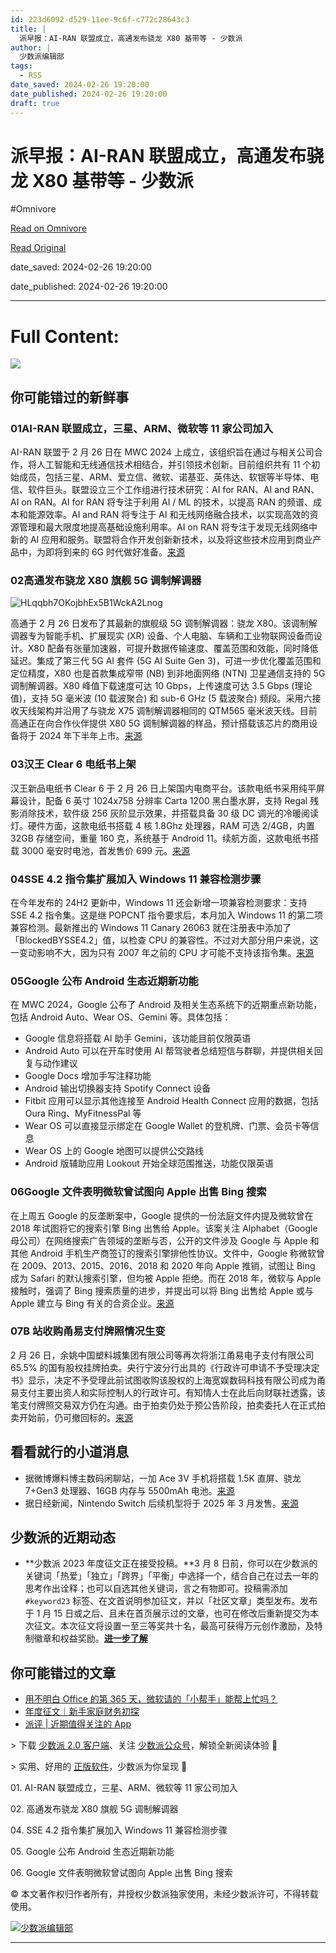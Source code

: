 ```yaml
---
id: 223d6092-d529-11ee-9c6f-c772c28643c3
title: |
  派早报：AI-RAN 联盟成立，高通发布骁龙 X80 基带等 - 少数派
author: |
  少数派编辑部
tags:
  - RSS
date_saved: 2024-02-26 19:20:00
date_published: 2024-02-26 19:20:00
draft: true
---
```


# 派早报：AI-RAN 联盟成立，高通发布骁龙 X80 基带等 - 少数派
#Omnivore

[Read on Omnivore](https://omnivore.app/me/ai-ran-x-80-18de8d55e28)

[Read Original](https://sspai.com/post/86693)

date_saved: 2024-02-26 19:20:00

date_published: 2024-02-26 19:20:00

--- 

# Full Content: 

![](https://proxy-prod.omnivore-image-cache.app/0x0,sRT4VXxtr3-pONq5bw-O09Go_At-Dj1ALUJRK35qZQ10/https://cdn.sspai.com/2024/2/26/article/5abf847b-c4f9-3408-608b-ddc33164431b.png?imageMogr2/auto-orient/quality/95/thumbnail/!456x456r/gravity/Center/crop/456x456/interlace/1)

## 你可能错过的新鲜事

### 01AI-RAN 联盟成立，三星、ARM、微软等 11 家公司加入

AI-RAN 联盟于 2 月 26 日在 MWC 2024 上成立，该组织旨在通过与相关公司合作，将人工智能和无线通信技术相结合，并引领技术创新。目前组织共有 11 个初始成员，包括三星、ARM、爱立信、微软、诺基亚、英伟达、软银等半导体、电信、软件巨头。联盟设立三个工作组进行技术研究：AI for RAN、AI and RAN、AI on RAN。AI for RAN 将专注于利用 AI / ML 的技术，以提高 RAN 的频谱、成本和能源效率。AI and RAN 将专注于 AI 和无线网络融合技术，以实现高效的资源管理和最大限度地提高基础设施利用率。AI on RAN 将专注于发现无线网络中新的 AI 应用和服务。联盟将合作开发创新新技术，以及将这些技术应用到商业产品中，为即将到来的 6G 时代做好准备。[来源](https://sspai.com/link?target=https%3A%2F%2Ffinance.yahoo.com%2Fnews%2Findustry-leaders-ai-wireless-form-070000078.html)

### 02高通发布骁龙 X80 旗舰 5G 调制解调器

![HLqqbh7OKojbhEx5B1WckA2Lnog](https://proxy-prod.omnivore-image-cache.app/0x0,sqL3uTay2O10nspO4S7_IDnD-qVcV_rgR8AsXWehUGM4/https://cdn.sspai.com/editor/u_/cneat1db34ten0fq4kqg?imageView2/2/w/1120/q/90/interlace/1/ignore-error/1)

高通于 2 月 26 日发布了其最新的旗舰级 5G 调制解调器：骁龙 X80。该调制解调器专为智能手机、扩展现实 (XR) 设备、个人电脑、车辆和工业物联网设备而设计。X80 配备有张量加速器，可提升数据传输速度、覆盖范围和效能，同时降低延迟。集成了第三代 5G AI 套件 (5G AI Suite Gen 3)，可进一步优化覆盖范围和定位精度，X80 也是首款集成窄带 (NB) 到非地面网络 (NTN) 卫星通信支持的 5G 调制解调器。X80 峰值下载速度可达 10 Gbps，上传速度可达 3.5 Gbps (理论值)，支持 5G 毫米波 (10 载波聚合) 和 sub-6 GHz (5 载波聚合) 频段。采用六接收天线架构并沿用了与骁龙 X75 调制解调器相同的 QTM565 毫米波天线。目前高通正在向合作伙伴提供 X80 5G 调制解调器的样品，预计搭载该芯片的商用设备将于 2024 年下半年上市。[来源](https://sspai.com/link?target=https%3A%2F%2Fwww.digitaltrends.com%2Fmobile%2Fqualcomm-snapdragon-x80-5g-ai-upgrades-mwc-2024-news%2F)

### 03汉王 Clear 6 电纸书上架

汉王新品电纸书 Clear 6 于 2 月 26 日上架国内电商平台。该款电纸书采用纯平屏幕设计，配备 6 英寸 1024x758 分辨率 Carta 1200 黑白墨水屏，支持 Regal 残影消除技术，软件级 256 灰阶显示效果，并搭载具备 30 级 DC 调光的冷暖阅读灯。硬件方面，这款电纸书搭载 4 核 1.8Ghz 处理器，RAM 可选 2/4GB，内置 32GB 存储空间，重量 160 克，系统基于 Android 11。续航方面，这款电纸书搭载 3000 毫安时电池，首发售价 699 元。[来源](https://www.ithome.com/0/752/000.htm)

### 04SSE 4.2 指令集扩展加入 Windows 11 兼容检测步骤

在今年发布的 24H2 更新中，Windows 11 还会新增一项兼容检测要求：支持 SSE 4.2 指令集。这是继 POPCNT 指令要求后，本月加入 Windows 11 的第二项兼容检测。最新推出的 Windows 11 Canary 26063 就在注册表中添加了「BlockedBYSSE4.2」值，以检查 CPU 的兼容性。不过对大部分用户来说，这一变动影响不大，因为只有 2007 年之前的 CPU 才可能不支持该指令集。[来源](https://sspai.com/link?target=https%3A%2F%2Fwww.neowin.net%2Fnews%2Fmicrosoft-adds-sse42-to-the-list-of-compatibility-blocks-in-windows-11%2F)

### 05Google 公布 Android 生态近期新功能

在 MWC 2024，Google 公布了 Android 及相关生态系统下的近期重点新功能，包括 Android Auto、Wear OS、Gemini 等。具体包括：

* Google 信息将搭载 AI 助手 Gemini，该功能目前仅限英语
* Android Auto 可以在开车时使用 AI 帮驾驶者总结短信与群聊，并提供相关回复与动作建议
* Google Docs 增加手写注释功能
* Android 输出切换器支持 Spotify Connect 设备
* Fitbit 应用可以显示其他连接至 Android Health Connect 应用的数据，包括 Oura Ring、MyFitnessPal 等
* Wear OS 可以直接显示绑定在 Google Wallet 的登机牌、门票、会员卡等信息
* Wear OS 上的 Google 地图可以提供公交路线
* Android 版辅助应用 Lookout 开始全球范围推送，功能仅限英语

### 06Google 文件表明微软曾试图向 Apple 出售 Bing 搜索

在上周五 Google 的反垄断案中，Google 提供的一份法庭文件内提及微软曾在 2018 年试图将它的搜索引擎 Bing 出售给 Apple。该案关注 Alphabet（Google 母公司）在网络搜索广告领域的垄断与否，公开的文件涉及 Google 与 Apple 和其他 Android 手机生产商签订的搜索引擎排他性协议。文件中，Google 称微软曾在 2009、2013、2015、2016、2018 和 2020 年向 Apple 推销，试图让 Bing 成为 Safari 的默认搜索引擎，但均被 Apple 拒绝。而在 2018 年，微软与 Apple 接触时，强调了 Bing 搜索质量的进步，并提出可以将 Bing 出售给 Apple 或与 Apple 建立与 Bing 有关的合资企业。[来源](https://sspai.com/link?target=https%3A%2F%2Fwww.cnbc.com%2F2024%2F02%2F24%2Fgoogle-says-microsoft-offered-to-sell-bing-to-apple-in-2018.html)

### 07B 站收购甬易支付牌照情况生变

2 月 26 日，余姚中国塑料城集团有限公司等再次将浙江甬易电子支付有限公司 65.5% 的国有股权挂牌拍卖。央行宁波分行出具的《行政许可申请不予受理决定书》显示，决定不予受理此前试图收购该股权的上海宽娱数码科技有限公司成为甬易支付主要出资人和实际控制人的行政许可。有知情人士在此后向财联社透露，该笔支付牌照交易双方仍在沟通。由于拍卖仍处于预公告阶段，拍卖委托人在正式拍卖开始前，仍可撤回标的。[来源](https://sspai.com/link?target=https%3A%2F%2Fwww.cls.cn%2Fdetail%2F1604244)

## 看看就行的小道消息

* 据微博爆料博主数码闲聊站，一加 Ace 3V 手机将搭载 1.5K 直屏、骁龙 7+Gen3 处理器、16GB 内存与 5500mAh 电池。[来源](https://www.ithome.com/0/752/069.htm)
* 据日经新闻，Nintendo Switch 后续机型将于 2025 年 3 月发售。[来源](https://www.gcores.com/articles/178093)

## 少数派的近期动态

* **少数派 2023 年度征文正在接受投稿。**3 月 8 日前，你可以在少数派的关键词「热爱」「独立」「跨界」「平衡」中选择一个，结合自己在过去一年的思考作出诠释；也可以自选其他关键词，言之有物即可。投稿需添加 `#keyword23` 标签、在文首说明参加征文，并以「社区文章」类型发布。发布于 1 月 15 日或之后、且未在首页展示过的文章，也可在修改后重新提交为本次征文。本次征文将设置一至三等奖共十名，最高可获得万元创作激励，及特制徽章和权益奖励。[**进一步了解**](https://sspai.com/post/86409)

## 你可能错过的文章

* [用不明白 Office 的第 365 天，微软请的「小帮手」能帮上忙吗？](https://sspai.com/post/86677)
* [年度征文｜新手家庭财务初探](https://sspai.com/post/86627)
* [派评 | 近期值得关注的 App](https://sspai.com/post/86685)

\> 下载 [少数派 2.0 客户端](https://sspai.com/page/client)、关注 [少数派公众号](https://sspai.com/s/J71e)，解锁全新阅读体验 📰

\> 实用、好用的 [正版软件](https://sspai.com/mall)，少数派为你呈现 🚀

01\. AI-RAN 联盟成立，三星、ARM、微软等 11 家公司加入

02\. 高通发布骁龙 X80 旗舰 5G 调制解调器

04\. SSE 4.2 指令集扩展加入 Windows 11 兼容检测步骤

05\. Google 公布 Android 生态近期新功能

06\. Google 文件表明微软曾试图向 Apple 出售 Bing 搜索

© 本文著作权归作者所有，并授权少数派独家使用，未经少数派许可，不得转载使用。

[![少数派编辑部](https://proxy-prod.omnivore-image-cache.app/0x0,sV6aAoFQnNwOyMN71Db5E-0pEHa0VchzwYBgmlo17Zos/https://cdn.sspai.com/article/620926da-cd5f-5853-7961-de06067f507f.jpeg?imageMogr2/auto-orient/quality/95/thumbnail/!84x84r/gravity/Center/crop/84x84/interlace/1)](https://sspai.com/u/ee0vj778/updates)

---

